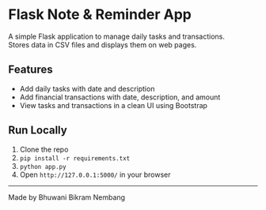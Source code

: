 # Flask Note & Reminder App

A simple Flask application to manage daily tasks and transactions.  
Stores data in CSV files and displays them on web pages.

## Features

- Add daily tasks with date and description
- Add financial transactions with date, description, and amount
- View tasks and transactions in a clean UI using Bootstrap

## Run Locally

1. Clone the repo  
2. `pip install -r requirements.txt`  
3. `python app.py`  
4. Open `http://127.0.0.1:5000/` in your browser

---

Made by Bhuwani Bikram Nembang
